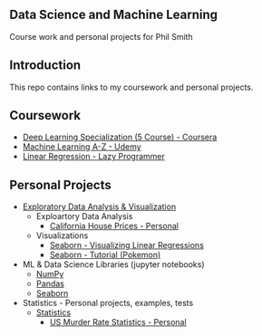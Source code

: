 ## Data Science and Machine Learning
Course work and personal projects for Phil Smith
##
## Introduction
This repo contains links to my coursework and personal projects. 
## Coursework 
  - [Deep Learning Specialization (5 Course) - Coursera](https://github.com/philtsmith570/deep-learning-coursera/blob/master/README.md)
  - [Machine Learning A-Z - Udemy](https://github.com/philtsmith570/Machine_Learning_A-Z/blob/master/README.md)
  - [Linear Regression - Lazy Programmer](https://github.com/philtsmith570/Linear-Regression-Lazy-Programmer/tree/master/Linear%20Regression%20LP)

## Personal Projects
  - [Exploratory Data Analysis & Visualization](https://github.com/philtsmith570/Exploratory-Data-Analysis_and_Visualizations/blob/master/README.md)
     - Exploartory Data Analysis
        - [California House Prices - Personal](https://github.com/philtsmith570/Exploratory-Data-Analysis_and_Visualizations/tree/master/EDA%20-%20CA%20Housing%20Prices/EDA-CA_Housing_Prices.py)
     - Visualizations
        - [Seaborn - Visualizing Linear Regressions](https://github.com/philtsmith570/Exploratory-Data-Analysis_and_Visualizations/tree/master/Seaborn%20-%20Visualizing%20Linear%20Regressions/seaborn-linear_reg.py)
        - [Seaborn - Tutorial (Pokemon)](https://github.com/philtsmith570/Exploratory-Data-Analysis_and_Visualizations/blob/master/Seaborn%20Tutorial/sns_tutorial1.py)
   - ML & Data Science Libraries (jupyter notebooks)
        - [NumPy](https://github.com/philtsmith570/library-examples/blob/main/notebooks/libraries/NumPy.ipynb)
        - [Pandas](https://github.com/philtsmith570/library-examples/blob/main/notebooks/libraries/Pandas.ipynb)
        - [Seaborn](https://github.com/philtsmith570/library-examples/blob/main/notebooks/libraries/Seaborn.ipynb)
   - Statistics - Personal projects, examples, tests
      - [Statistics](https://github.com/philtsmith570/Statistics/blob/master/README.md)
        - [US Murder Rate Statistics - Personal](https://github.com/philtsmith570/Statistics/blob/master/States_Murder_Rate-Variability/StateMurderRate.py)

